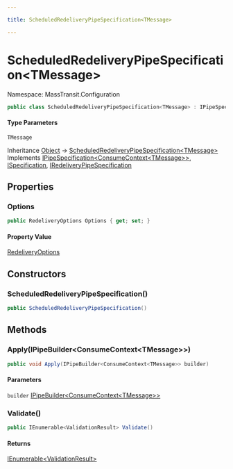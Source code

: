 ```yaml
---

title: ScheduledRedeliveryPipeSpecification<TMessage>

---
```


# ScheduledRedeliveryPipeSpecification\<TMessage\>

Namespace: MassTransit.Configuration

```csharp
public class ScheduledRedeliveryPipeSpecification<TMessage> : IPipeSpecification<ConsumeContext<TMessage>>, ISpecification, IRedeliveryPipeSpecification
```

#### Type Parameters

`TMessage`<br/>

Inheritance [Object](https://learn.microsoft.com/en-us/dotnet/api/system.object) → [ScheduledRedeliveryPipeSpecification\<TMessage\>](../masstransit-configuration/scheduledredeliverypipespecification-1)<br/>
Implements [IPipeSpecification\<ConsumeContext\<TMessage\>\>](../../masstransit-abstractions/masstransit-configuration/ipipespecification-1), [ISpecification](../../masstransit-abstractions/masstransit/ispecification), [IRedeliveryPipeSpecification](../masstransit-configuration/iredeliverypipespecification)

## Properties

### **Options**

```csharp
public RedeliveryOptions Options { get; set; }
```

#### Property Value

[RedeliveryOptions](../../masstransit-abstractions/masstransit/redeliveryoptions)<br/>

## Constructors

### **ScheduledRedeliveryPipeSpecification()**

```csharp
public ScheduledRedeliveryPipeSpecification()
```

## Methods

### **Apply(IPipeBuilder\<ConsumeContext\<TMessage\>\>)**

```csharp
public void Apply(IPipeBuilder<ConsumeContext<TMessage>> builder)
```

#### Parameters

`builder` [IPipeBuilder\<ConsumeContext\<TMessage\>\>](../../masstransit-abstractions/masstransit-configuration/ipipebuilder-1)<br/>

### **Validate()**

```csharp
public IEnumerable<ValidationResult> Validate()
```

#### Returns

[IEnumerable\<ValidationResult\>](https://learn.microsoft.com/en-us/dotnet/api/system.collections.generic.ienumerable-1)<br/>
